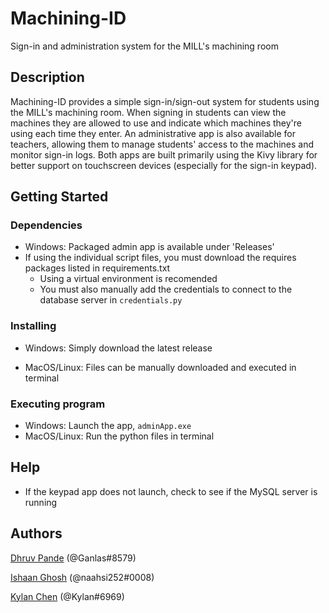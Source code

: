 # Machining-ID

Sign-in and administration system for the MILL's machining room


## Description

Machining-ID provides a simple sign-in/sign-out system for students using the MILL's machining room. When signing in students can view the machines they are allowed to use and indicate which machines they're using each time they enter. An administrative app is also available for teachers, allowing them to manage students' access to the machines and monitor sign-in logs. Both apps are built primarily using the Kivy library for better support on touchscreen devices (especially for the sign-in keypad). 

## Getting Started

### Dependencies

* Windows: Packaged admin app is  available under 'Releases'
* If using the individual script files, you must download the requires packages listed in requirements.txt
    * Using a virtual environment is recomended
    * You must also manually add the credentials to connect to the database server in `credentials.py`

### Installing

* Windows: Simply download the latest release

* MacOS/Linux: Files can be manually downloaded and executed in terminal

### Executing program

* Windows: Launch the app, `adminApp.exe`
* MacOS/Linux: Run the python files in terminal


## Help

* If the keypad app does not launch, check to see if the MySQL server is running


## Authors

[Dhruv Pande](https://github.com/d-pande) (@Ganlas#8579)

[Ishaan Ghosh](https://github.com/22ghoshi) (@naahsi252#0008)

[Kylan Chen](https://github.com/Naylk) (@Kylan#6969)
